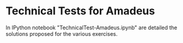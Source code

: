 # Technical Tests for Amadeus

In IPython notebook "TechnicalTest-Amadeus.ipynb" are detailed the solutions proposed for the various exercises.